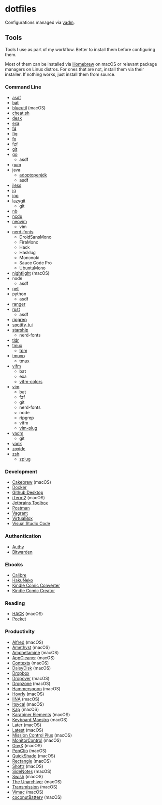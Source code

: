 # dotfiles
Configurations managed via [yadm](https://yadm.io).

## Tools
Tools I use as part of my workflow. Better to install them before configuring
them.

Most of them can be installed via [Homebrew](https://brew.sh) on macOS or
relevant package managers on Linux distros. For ones that are not, install them
via their installer. If nothing works, just install them from source.

### Command Line

* [asdf](http://asdf-vm.com)
* [bat](https://github.com/sharkdp/bat)
* [blueutil](https://github.com/toy/blueutil) (macOS)
* [cheat.sh](https://github.com/chubin/cheat.sh)
* [desk](https://github.com/jamesob/desk)
* [exa](https://the.exa.website)
* [fd](https://github.com/sharkdp/fd)
* [fig](https://fig.io/)
* [fx](https://github.com/antonmedv/fx)
* [fzf](https://github.com/junegunn/fzf)
* [git](https://git-scm.com)
* [go](https://go.dev)
    * asdf
* [gum](https://github.com/charmbracelet/gum)
* java
    * [adoptopenjdk](https://formulae.brew.sh/cask/adoptopenjdk)
    * asdf
* [jless](https://pauljuliusmartinez.github.io)
* [jq](https://stedolan.github.io/jq)
* [jqp](https://github.com/noahgorstein/jqp)
* [lazygit](https://github.com/jesseduffield/lazygit)
    * git
* [nb](https://github.com/xwmx/nb)
* [ncdu](https://dev.yorhel.nl/ncdu)
* [neovim](https://neovim.io)
    * vim
* [nerd-fonts](https://github.com/ryanoasis/nerd-fonts)
    * DroidSansMono
    * FiraMono
    * Hack
    * Hasklug
    * Mononoki
    * Sauce Code Pro
    * UbuntuMono
* [nightlight](https://github.com/smudge/nightlight) (macOS)
* node
    * asdf
* [pet](https://github.com/knqyf263/pet)
* python
    * asdf
* [ranger](https://ranger.github.io)
* [rust](https://www.rust-lang.org/)
    * asdf
* [ripgrep](https://github.com/BurntSushi/ripgrep)
* [spotify-tui](https://github.com/Rigellute/spotify-tui)
* [starship](https://starship.rs)
    * nerd-fonts
* [tldr](https://tldr.sh)
* [tmux](https://tmux.github.io)
    * [tpm](https://github.com/tmux-plugins/tpm)
* [tmuxp](https://github.com/tmux-python/tmuxp)
    * tmux
* [vifm](https://vifm.info)
    * bat
    * exa
    * [vifm-colors](https://github.com/vifm/vifm-colors)
* [vim](https://vim.org)
    * bat
    * fzf
    * git
    * nerd-fonts
    * node
    * ripgrep
    * vifm
    * [vim-plug](https://github.com/junegunn/vim-plug)
* [yadm](https://yadm.io)
    * git
* [yank](https://github.com/mptre/yank)
* [zoxide](https://github.com/ajeetdsouza/zoxide)
* [zsh](https://zsh.org)
    * [zplug](https://github.com/zplug/zplug)

### Development
* [Cakebrew](https://cakebrew.com) (macOS)
* [Docker](https://docker.com)
* [Github Desktop](https://desktop.github.com)
* [iTerm2](https://iterm2.com) (macOS)
* [Jetbrains Toolbox](https://jetbrains.com/toolbox-app)
* [Postman](https://postman.com)
* [Vagrant](https://vagrantup.com)
* [VirtualBox](https://virtualbox.org)
* [Visual Studio Code](https://code.visualstudio.com)

### Authentication
* [Authy](https://authy.com)
* [Bitwarden](https://bitwarden.com)

### Ebooks
* [Calibre](https://calibre-ebook.com)
* [HakuNeko](https://hakuneko.download)
* [Kindle Comic Converter](https://kcc.iosphe.re)
* [Kindle Comic Creator](https://amazon.com/Kindle-Comic-Creator/b?ie=UTF8&node=23496309011)

### Reading
* [HACK](https://apps.apple.com/us/app/hack-for-hacker-news-developer/id1464477788) (macOS)
* [Pocket](https://getpocket.com)

### Productivity
* [Alfred](https://alfredapp.com) (macOS)
* [Amethyst](https://ianyh.com/amethyst) (macOS)
* [Amphetamine](https://apps.apple.com/us/app/amphetamine/id937984704?mt=12) (macOS)
* [AppCleaner](https://freemacsoft.net/appcleaner) (macOS)
* [Contexts](https://contexts.co) (macOS)
* [DaisyDisk](https://daisydiskapp.com) (macOS)
* [Dropbox](https://dropbox.com)
* [Dropover](https://dropoverapp.com) (macOS)
* [Dropzone](https://aptonic.com) (macOS)
* [Hammerspoon](https://hammerspoon.org) (macOS)
* [Hovrly](https://hovrly.com) (macOS)
* [IINA](https://iina.io) (macOS)
* [Itsycal](https://mowglii.com/itsycal) (macOS)
* [Kap](https://getkap.co) (macOS)
* [Karabiner Elements](https://karabiner-elements.pqrs.org) (macOS)
* [Keyboard Maestro](https://keyboardmaestro.com) (macOS)
* [Later](https://getlater.app) (macOS)
* [Latest](https://max.codes/latest) (macOS)
* [Mission Control Plus](https://fadel.io/missioncontrolplus) (macOS)
* [MonitorControl](https://github.com/MonitorControl/MonitorControl) (macOS)
* [OnyX](https://www.titanium-software.fr/en/onyx.html) (macOS)
* [PopClip](https://pilotmoon.com/popclip) (macOS)
* [QuickShade](https://apps.apple.com/us/app/quickshade/id931571202?mt=12) (macOS)
* [Rectangle](https://rectangleapp.com) (macOS)
* [Shottr](https://shottr.cc) (macOS)
* [SideNotes](https://apptorium.com/sidenotes) (macOS)
* [Swish](https://highlyopinionated.co/swish) (macOS)
* [The Unarchiver](https://theunarchiver.com) (macOS)
* [Transmission](https://transmissionbt.com) (macOS)
* [Vimac](https://vimacapp.com) (macOS)
* [coconutBattery](https://coconut-flavour.com/coconutbattery) (macOS)
